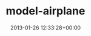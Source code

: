 ---
title:		"model-airplane"
type:		"upload"
description:		"TBC"
date:		"2013-01-26 12:33:28+00:00"
album:		"people"
filename:		"model-airplane.md"
series:		""
cl_public_id:		"people/model-airplane"
cl_version:		1497005510
format:		"tiff"
bytes:		6581212
width:		2560
height:		1440
exposure_mode:		"Auto"
program:		"Aperture-priority AE"
aperture:		"2.8"
focal_length:		"70.0 mm"
iso:		"200"
shutter_speed:		"1/2000"
metering:		"Center-weighted average"
flash:		"Off, Did not fire"
white_balance:		"Custom"
colour_temp:		"5150"
has_crop:		"false"
orientation:		"Horizontal (normal)"
camera_model:		"NIKON D7000"
lens_info:		"70-200mm f/2.8"
artist:		"Matt Finucane"
x_resolution:		"300"
y_resolution:		"300"
---